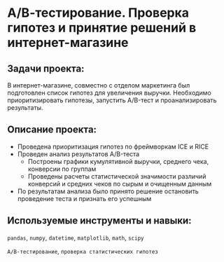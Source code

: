 # А/В-тестирование. Проверка гипотез и принятие решений в интернет-магазине

## Задачи проекта:

В интернет-магазине, совместно с отделом маркетинга был подготовлен список гипотез для увеличения выручки. Необходимо приоритизировать гипотезы, запустить A/B-тест и проанализировать результаты.

## Описание проекта:

* Проведена приоритизация гипотез по фреймворкам ICE и RICE
* Проведен анализ результатов A/B-теста
  * Построены графики кумулятивной выручки, среднего чека, конверсии по группам
  * Проведены расчеты статистической значимости различий конверсий и средних чеков по сырым и очищенным данным
* По результатам анализа было принято решение остановить проведение теста и признать его успешным

## Используемые инструменты и навыки:

`pandas`, `numpy`, `datetime`, `matplotlib`, `math`, `scipy`

`A/B-тестирование`, `проверка статистических гипотез`
